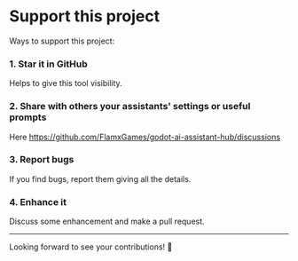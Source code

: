 # Support this project
Ways to support this project:
### 1. Star it in GitHub
  Helps to give this tool visibility.
### 2. Share with others your assistants' settings or useful prompts
  Here https://github.com/FlamxGames/godot-ai-assistant-hub/discussions
### 3. Report bugs
  If you find bugs, report them giving all the details.
### 4. Enhance it
  Discuss some enhancement and make a pull request.

-----
Looking forward to see your contributions! 🙌

